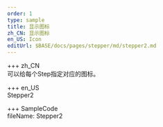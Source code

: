 ```yaml
---   
order: 1  
type: sample  
title: 显示图标   
zh_CN: 显示图标   
en_US: Icon
editUrl: $BASE/docs/pages/stepper/md/stepper2.md
---      
```


+++ zh_CN   
可以给每个Step指定对应的图标。

+++ en_US   
Stepper2

+++ SampleCode  
fileName: Stepper2
